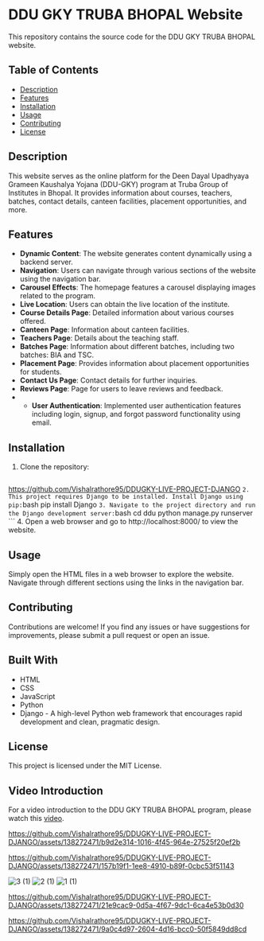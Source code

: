 # DDU GKY TRUBA BHOPAL Website

This repository contains the source code for the DDU GKY TRUBA BHOPAL website.

## Table of Contents
- [Description](#description)
- [Features](#features)
- [Installation](#installation)
- [Usage](#usage)
- [Contributing](#contributing)
- [License](#license)

## Description
This website serves as the online platform for the Deen Dayal Upadhyaya Grameen Kaushalya Yojana (DDU-GKY) program at Truba Group of Institutes in Bhopal. It provides information about courses, teachers, batches, contact details, canteen facilities, placement opportunities, and more.

## Features
- **Dynamic Content**: The website generates content dynamically using a backend server.
- **Navigation**: Users can navigate through various sections of the website using the navigation bar.
- **Carousel Effects**: The homepage features a carousel displaying images related to the program.
- **Live Location**: Users can obtain the live location of the institute.
- **Course Details Page**: Detailed information about various courses offered.
- **Canteen Page**: Information about canteen facilities.
- **Teachers Page**: Details about the teaching staff.
- **Batches Page**: Information about different batches, including two batches: BIA and TSC.
- **Placement Page**: Provides information about placement opportunities for students.
- **Contact Us Page**: Contact details for further inquiries.
- **Reviews Page**: Page for users to leave reviews and feedback.
- - **User Authentication**: Implemented user authentication features including login, signup, and forgot password functionality using email.


## Installation
1. Clone the repository:
    ```bash
https://github.com/Vishalrathore95/DDUGKY-LIVE-PROJECT-DJANGO
    ```
2. This project requires Django to be installed. Install Django using pip:
    ```bash
    pip install Django
    ```
3. Navigate to the project directory and run the Django development server:
    ```bash
    cd ddu
    python manage.py runserver
    ```
4. Open a web browser and go to http://localhost:8000/ to view the website.

## Usage
Simply open the HTML files in a web browser to explore the website. Navigate through different sections using the links in the navigation bar.

## Contributing
Contributions are welcome! If you find any issues or have suggestions for improvements, please submit a pull request or open an issue.

## Built With
- HTML
- CSS
- JavaScript
- Python
- Django - A high-level Python web framework that encourages rapid development and clean, pragmatic design.

## License
This project is licensed under the MIT License.

## Video Introduction
For a video introduction to the DDU GKY TRUBA BHOPAL program, please watch this [video](video_link_here).


https://github.com/Vishalrathore95/DDUGKY-LIVE-PROJECT-DJANGO/assets/138272471/b9d2e314-1016-4f45-964e-27525f20ef2b


https://github.com/Vishalrathore95/DDUGKY-LIVE-PROJECT-DJANGO/assets/138272471/157b19f1-1ee8-4910-b89f-0cbc53f51143

![3 (1)](https://github.com/Vishalrathore95/DDUGKY-LIVE-PROJECT-DJANGO/assets/138272471/9af57260-a31f-4008-b4fe-467d73c4fe09)
![2 (1)](https://github.com/Vishalrathore95/DDUGKY-LIVE-PROJECT-DJANGO/assets/138272471/5e5c9161-0a9e-463a-8cca-884c36ff2ca9)
![1 (1)](https://github.com/Vishalrathore95/DDUGKY-LIVE-PROJECT-DJANGO/assets/138272471/9c230d37-929f-4ced-a978-27379b3c0440)


https://github.com/Vishalrathore95/DDUGKY-LIVE-PROJECT-DJANGO/assets/138272471/21e9cac9-0d5a-4f67-9dc1-6ca4e53b0d30



https://github.com/Vishalrathore95/DDUGKY-LIVE-PROJECT-DJANGO/assets/138272471/9a0c4d97-2604-4d16-bcc0-50f5849dd8cd


